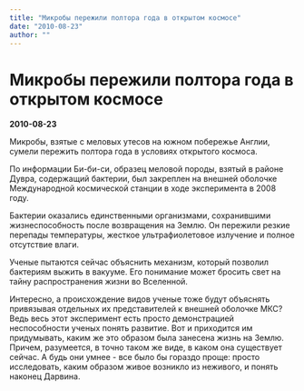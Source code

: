 ```yaml
---
title: "Микробы пережили полтора года в открытом космосе"
date: "2010-08-23"
author: ""
---
```


# Микробы пережили полтора года в открытом космосе

**2010-08-23** 

Микробы, взятые с меловых утесов на южном побережье Англии, сумели пережить полтора года в условиях открытого космоса.

По информации Би-би-си, образец меловой породы, взятый в районе Дувра, содержащий бактерии, был закреплен на внешней оболочке Международной космической станции в ходе эксперимента в 2008 году.

Бактерии оказались единственными организмами, сохранившими жизнеспособность после возвращения на Землю. Он пережили резкие перепады температуры, жесткое ультрафиолетовое излучение и полное отсутствие влаги.

Ученые пытаются сейчас объяснить механизм, который позволил бактериям выжить в вакууме. Его понимание может бросить свет на тайну распространения жизни во Вселенной.

Интересно, а происхождение видов ученые тоже будут объяснять привязывая отдельных их представителей к внешней оболочке МКС? Ведь весь этот эксперимент есть просто демонстрацией неспособности ученых понять развитие. Вот и приходится им придумывать, каким же это образом была занесена жизнь на Землю. Причем, разумеется, в точно таком же виде, в каком она существует сейчас. А будь они умнее - все было бы гораздо проще: просто исследовать, каким образом живое возникло из неживого, и понять наконец Дарвина.